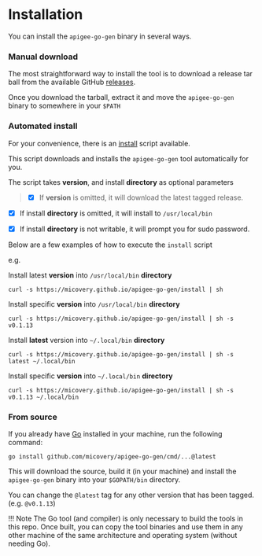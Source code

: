 # Installation 
<!--
  Copyright 2024 Google LLC

  Licensed under the Apache License, Version 2.0 (the "License");
  you may not use this file except in compliance with the License.
  You may obtain a copy of the License at

       http://www.apache.org/licenses/LICENSE-2.0

  Unless required by applicable law or agreed to in writing, software
  distributed under the License is distributed on an "AS IS" BASIS,
  WITHOUT WARRANTIES OR CONDITIONS OF ANY KIND, either express or implied.
  See the License for the specific language governing permissions and
  limitations under the License.
-->

You can install the `apigee-go-gen` binary in several ways. 

### Manual download

The most straightforward way to install the tool is to download a release tar ball from the
available GitHub [releases](https://github.com/micovery/apigee-go-gen/releases).

Once you download the tarball, extract it and move the `apigee-go-gen` binary to somewhere in your `$PATH`

### Automated install

For your convenience, there is an [install](https://github.com/micovery/apigee-go-gen/blob/main/install) script available.

This script downloads and installs the `apigee-go-gen` tool automatically for you.

The script takes **version**, and install **directory** as optional parameters

> - [x] If **version** is omitted, it will download the latest tagged release.
- [x] If install **directory** is omitted, it will install to `/usr/local/bin`
- [x] If install **directory** is not writable, it will prompt you for sudo password.


Below are a few examples of how to execute the `install` script

e.g.

Install latest **version** into `/usr/local/bin` **directory**
```shell
curl -s https://micovery.github.io/apigee-go-gen/install | sh
```


Install specific **version** into `/usr/local/bin` **directory**
```shell
curl -s https://micovery.github.io/apigee-go-gen/install | sh -s v0.1.13
```

Install **latest** version into `~/.local/bin` **directory**
```shell
curl -s https://micovery.github.io/apigee-go-gen/install | sh -s latest ~/.local/bin
```

Install specific **version** into `~/.local/bin` **directory**
```shell
curl -s https://micovery.github.io/apigee-go-gen/install | sh -s v0.1.13 ~/.local/bin
```



### From source

If you already have [Go](https://go.dev/doc/install) installed in your machine, run the following command:

```shell
go install github.com/micovery/apigee-go-gen/cmd/...@latest
```

This will download the source, build it (in your machine) and install the `apigee-go-gen` binary into your `$GOPATH/bin` directory.

You can change the `@latest` tag for any other version that has been tagged. (e.g. `@v0.1.13`)

!!! Note
    The Go tool (and compiler) is only necessary to build the tools in this repo.
    Once built, you can copy the tool binaries and use them in any other
    machine of the same architecture and operating system (without needing Go).
